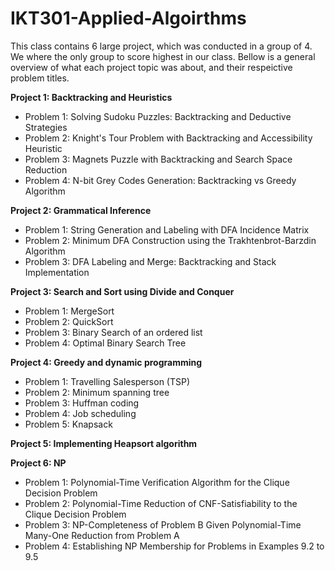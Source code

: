 # IKT301-Applied-Algoirthms
This class contains 6 large project, which was conducted in a group of 4. We where the only group to score highest in our class. Bellow is a general overview of what each project topic was about, and their respeictive problem titles.

**Project 1: Backtracking and Heuristics**
- Problem 1: Solving Sudoku Puzzles: Backtracking and Deductive Strategies
- Problem 2: Knight's Tour Problem with Backtracking and Accessibility Heuristic
- Problem 3: Magnets Puzzle with Backtracking and Search Space Reduction
- Problem 4:  N-bit Grey Codes Generation: Backtracking vs Greedy Algorithm

**Project 2: Grammatical Inference**
- Problem 1: String Generation and Labeling with DFA Incidence Matrix
- Problem 2: Minimum DFA Construction using the Trakhtenbrot-Barzdin Algorithm
- Problem 3: DFA Labeling and Merge: Backtracking and Stack Implementation

**Project 3: Search and Sort using Divide and Conquer**
- Problem 1: MergeSort
- Problem 2: QuickSort
- Problem 3: Binary Search of an ordered list
- Problem 4: Optimal Binary Search Tree

**Project 4: Greedy and dynamic programming**
- Problem 1: Travelling Salesperson (TSP)
- Problem 2: Minimum spanning tree
- Problem 3: Huffman coding
- Problem 4: Job scheduling
- Problem 5: Knapsack

**Project 5: Implementing Heapsort algorithm**

**Project 6: NP**
- Problem 1: Polynomial-Time Verification Algorithm for the Clique Decision Problem
- Problem 2: Polynomial-Time Reduction of CNF-Satisfiability to the Clique Decision Problem
- Problem 3: NP-Completeness of Problem B Given Polynomial-Time Many-One Reduction from Problem A
- Problem 4: Establishing NP Membership for Problems in Examples 9.2 to 9.5


